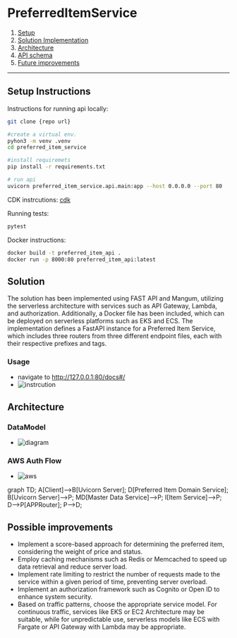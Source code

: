# PreferredItemService
1. [Setup](#setup-instructions)
2. [Solution Implementation ](#solution-implementation)
3. [Architecture](#architecture)
4. [API schema](#api-schema)
5. [Future improvements](#future-improvements)

---
## Setup Instructions

Instructions for running api locally:

```bash
git clone {repo url}

#create a virtual env. 
pyhon3 -m venv .venv
cd preferred_item_service

#install requiremets
pip install -r requirements.txt

# run api 
uvicorn preferred_item_service.api.main:app --host 0.0.0.0 --port 80   
```
CDK instrcutions:
[cdk](infra_cdk/README.md)

Running tests:
```bash
pytest
```
Docker instructions:

```bash
docker build -t preferred_item_api .
docker run -p 8000:80 preferred_item_api:latest    
```

## Solution 
 The solution has been implemented using FAST API and Mangum, utilizing the serverless architecture with services such as API Gateway, Lambda, and authorization. Additionally, a Docker file has been included, which can be deployed on serverless platforms such as EKS and ECS. The implementation defines a FastAPI instance for a Preferred Item Service, which includes three routers from three different endpoint files, each with their respective prefixes and tags. 
 
 ### Usage
 - navigate to http://127.0.0.1:80/docs#/
 - ![instrcution]("https://github.com/santhosh-aws/Assignment/blob/main/usage.gif")

## Architecture
### DataModel
- ![diagram](https://github.com/santhosh-aws/Assignment/blob/main/brick.drawio.png)
### AWS Auth Flow
- ![aws](https://github.com/santhosh-aws/Assignment/blob/main/custom-auth-workflow.png)

graph TD;
    A[Client]-->B[Uvicorn Server];
    D[Preferred Item Domain Service];
    B[Uvicorn Server]-->P;
    MD[Master Data Service]-->P;
    I[Item Service]-->P;
    D-->P[APPRouter];
    P-->D;

## Possible improvements
- Implement a score-based approach for determining the preferred item, considering the weight of price and status.
- Employ caching mechanisms such as Redis or Memcached to speed up data retrieval and reduce server load.
- Implement rate limiting to restrict the number of requests made to the service within a given period of time, preventing server overload.
- Implement an authorization framework such as Cognito or Open ID to enhance system security.
- Based on traffic patterns, choose the appropriate service model. For continuous traffic, services like EKS or EC2 Architecture may be suitable, while for unpredictable use, serverless models like ECS with Fargate or API Gateway with Lambda may be appropriate.
